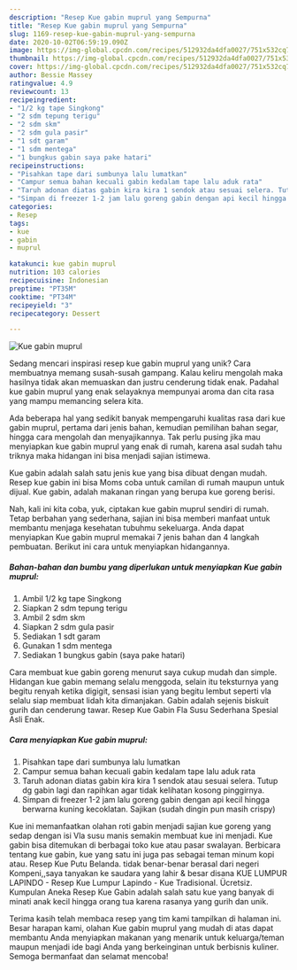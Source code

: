 ```yaml
---
description: "Resep Kue gabin muprul yang Sempurna"
title: "Resep Kue gabin muprul yang Sempurna"
slug: 1169-resep-kue-gabin-muprul-yang-sempurna
date: 2020-10-02T06:59:19.090Z
image: https://img-global.cpcdn.com/recipes/512932da4dfa0027/751x532cq70/kue-gabin-muprul-foto-resep-utama.jpg
thumbnail: https://img-global.cpcdn.com/recipes/512932da4dfa0027/751x532cq70/kue-gabin-muprul-foto-resep-utama.jpg
cover: https://img-global.cpcdn.com/recipes/512932da4dfa0027/751x532cq70/kue-gabin-muprul-foto-resep-utama.jpg
author: Bessie Massey
ratingvalue: 4.9
reviewcount: 13
recipeingredient:
- "1/2 kg tape Singkong"
- "2 sdm tepung terigu"
- "2 sdm skm"
- "2 sdm gula pasir"
- "1 sdt garam"
- "1 sdm mentega"
- "1 bungkus gabin saya pake hatari"
recipeinstructions:
- "Pisahkan tape dari sumbunya lalu lumatkan"
- "Campur semua bahan kecuali gabin kedalam tape lalu aduk rata"
- "Taruh adonan diatas gabin kira kira 1 sendok atau sesuai selera. Tutup dg gabin lagi dan rapihkan agar tidak kelihatan kosong pinggirnya."
- "Simpan di freezer 1-2 jam lalu goreng gabin dengan api kecil hingga berwarna kuning kecoklatan. Sajikan (sudah dingin pun masih crispy)"
categories:
- Resep
tags:
- kue
- gabin
- muprul

katakunci: kue gabin muprul 
nutrition: 103 calories
recipecuisine: Indonesian
preptime: "PT35M"
cooktime: "PT34M"
recipeyield: "3"
recipecategory: Dessert

---
```



![Kue gabin muprul](https://img-global.cpcdn.com/recipes/512932da4dfa0027/751x532cq70/kue-gabin-muprul-foto-resep-utama.jpg)

Sedang mencari inspirasi resep kue gabin muprul yang unik? Cara membuatnya memang susah-susah gampang. Kalau keliru mengolah maka hasilnya tidak akan memuaskan dan justru cenderung tidak enak. Padahal kue gabin muprul yang enak selayaknya mempunyai aroma dan cita rasa yang mampu memancing selera kita.

Ada beberapa hal yang sedikit banyak mempengaruhi kualitas rasa dari kue gabin muprul, pertama dari jenis bahan, kemudian pemilihan bahan segar, hingga cara mengolah dan menyajikannya. Tak perlu pusing jika mau menyiapkan kue gabin muprul yang enak di rumah, karena asal sudah tahu triknya maka hidangan ini bisa menjadi sajian istimewa.

Kue gabin adalah salah satu jenis kue yang bisa dibuat dengan mudah. Resep kue gabin ini bisa Moms coba untuk camilan di rumah maupun untuk dijual. Kue gabin, adalah makanan ringan yang berupa kue goreng berisi.


Nah, kali ini kita coba, yuk, ciptakan kue gabin muprul sendiri di rumah. Tetap berbahan yang sederhana, sajian ini bisa memberi manfaat untuk membantu menjaga kesehatan tubuhmu sekeluarga. Anda dapat menyiapkan Kue gabin muprul memakai 7 jenis bahan dan 4 langkah pembuatan. Berikut ini cara untuk menyiapkan hidangannya.

<!--inarticleads1-->

##### Bahan-bahan dan bumbu yang diperlukan untuk menyiapkan Kue gabin muprul:

1. Ambil 1/2 kg tape Singkong
1. Siapkan 2 sdm tepung terigu
1. Ambil 2 sdm skm
1. Siapkan 2 sdm gula pasir
1. Sediakan 1 sdt garam
1. Gunakan 1 sdm mentega
1. Sediakan 1 bungkus gabin (saya pake hatari)


Cara membuat kue gabin goreng menurut saya cukup mudah dan simple. Hidangan kue gabin memang selalu menggoda, selain itu teksturnya yang begitu renyah ketika digigit, sensasi isian yang begitu lembut seperti vla selalu siap membuat lidah kita dimanjakan. Gabin adalah sejenis biskuit gurih dan cenderung tawar. Resep Kue Gabin Fla Susu Sederhana Spesial Asli Enak. 

<!--inarticleads2-->

##### Cara menyiapkan Kue gabin muprul:

1. Pisahkan tape dari sumbunya lalu lumatkan
1. Campur semua bahan kecuali gabin kedalam tape lalu aduk rata
1. Taruh adonan diatas gabin kira kira 1 sendok atau sesuai selera. Tutup dg gabin lagi dan rapihkan agar tidak kelihatan kosong pinggirnya.
1. Simpan di freezer 1-2 jam lalu goreng gabin dengan api kecil hingga berwarna kuning kecoklatan. Sajikan (sudah dingin pun masih crispy)


Kue ini memanfaatkan olahan roti gabin menjadi sajian kue goreng yang sedap dengan isi Vla susu manis semakin membuat kue ini menjadi. Kue gabin bisa ditemukan di berbagai toko kue atau pasar swalayan. Berbicara tentang kue gabin, kue yang satu ini juga pas sebagai teman minum kopi atau. Resep Kue Putu Belanda. tidak benar-benar berasal dari negeri Kompeni,,saya tanyakan ke saudara yang lahir &amp; besar disana KUE LUMPUR LAPINDO - Resep Kue Lumpur Lapindo - Kue Tradisional. Ücretsiz. Kumpulan Aneka Resep Kue Gabin adalah salah satu kue yang banyak di minati anak kecil hingga orang tua karena rasanya yang gurih dan unik. 

Terima kasih telah membaca resep yang tim kami tampilkan di halaman ini. Besar harapan kami, olahan Kue gabin muprul yang mudah di atas dapat membantu Anda menyiapkan makanan yang menarik untuk keluarga/teman maupun menjadi ide bagi Anda yang berkeinginan untuk berbisnis kuliner. Semoga bermanfaat dan selamat mencoba!
